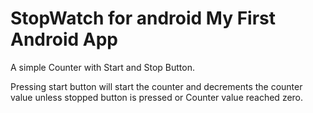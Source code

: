 StopWatch for android
My First Android App
=========
A simple Counter with Start and Stop Button.

Pressing start button will start the counter and decrements the counter value unless stopped button is pressed or Counter value reached zero.
